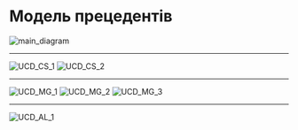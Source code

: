 # Модель прецедентів


![main_diagram](http://www.plantuml.com/plantuml/proxy?cache=no&src=https://raw.githubusercontent.com/l0releei/obd_project/master/src/uml/use_case/main_diagram.uml)

<hr>
  
![UCD_CS_1](http://www.plantuml.com/plantuml/proxy?cache=no&src=https://raw.githubusercontent.com/l0releei/obd_project/master/src/uml/use_case/UCD_CS_1.uml)
![UCD_CS_2](http://www.plantuml.com/plantuml/proxy?cache=no&src=https://raw.githubusercontent.com/l0releei/obd_project/master/src/uml/use_case/UCD_CS_2.uml)
<hr>

![UCD_MG_1](http://www.plantuml.com/plantuml/proxy?cache=no&src=https://raw.githubusercontent.com/l0releei/obd_project/master/src/uml/use_case/UCD_MG_1.uml)
![UCD_MG_2](http://www.plantuml.com/plantuml/proxy?cache=no&src=https://raw.githubusercontent.com/l0releei/obd_project/master/src/uml/use_case/UCD_MG_2.uml)
![UCD_MG_3](http://www.plantuml.com/plantuml/proxy?cache=no&src=https://raw.githubusercontent.com/l0releei/obd_project/master/src/uml/use_case/UCD_MG_3.uml)


<hr>

![UCD_AL_1](http://www.plantuml.com/plantuml/proxy?cache=no&src=https://raw.githubusercontent.com/l0releei/obd_project/master/src/uml/use_case/UCD_AL_1.uml)

